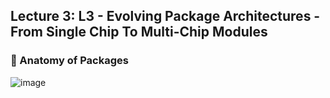 ## Lecture 3:  L3 - Evolving Package Architectures - From Single Chip To Multi-Chip Modules 

### 📌 Anatomy of Packages

![image](https://github.com/user-attachments/assets/a3e6b89e-73fd-4fec-a695-99d88c4c5b5d)
